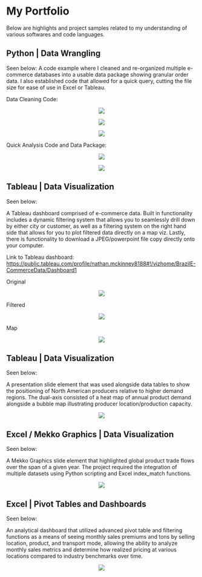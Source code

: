 # My Portfolio

Below are highlights and project samples related to my understanding of various softwares and code languages.


## Python | Data Wrangling

Seen below:  A code example where I cleaned and re-organized multiple e-commerce databases into a usable data package showing granular order data. I also established code that allowed for a quick query, cutting the file size for ease of use in Excel or Tableau.

Data Cleaning Code:

<p align="center">
  <img src="https://github.com/NMcKinney237/Portfolio/blob/master/Graphics/Data_Clean_1.JPG">
</p>

<p align="center">
  <img src="https://github.com/NMcKinney237/Portfolio/blob/master/Graphics/Data_Clean_2.JPG">
</p>

<p align="center">
  <img src="https://github.com/NMcKinney237/Portfolio/blob/master/Graphics/Data_Clean_3.JPG">
</p>

Quick Analysis Code and Data Package:

<p align="center">
  <img src="https://github.com/NMcKinney237/Portfolio/blob/master/Graphics/Data_Query.JPG">
</p>

<p align="center">
  <img src="https://github.com/NMcKinney237/Portfolio/blob/master/Graphics/Data_Result.JPG">
</p>

## Tableau | Data Visualization

Seen below:  

A Tableau dashboard comprised of e-commerce data. Built in functionality includes a dynamic filtering system that allows you to seamlessly drill down by either city or customer, as well as a filtering system on the right hand side that allows for you to plot filtered data directly on a map viz. Lastly, there is functionality to download a JPEG/powerpoint file copy directly onto your computer.

Link to Tableau dashboard:  https://public.tableau.com/profile/nathan.mckinney8188#!/vizhome/BrazilE-CommerceData/Dashboard1

Original

<p align="center">
  <img src="https://github.com/NMcKinney237/Portfolio/blob/master/Graphics/Brazilian_Dashboard.JPG">
</p>

Filtered

<p align="center">
  <img src="https://github.com/NMcKinney237/Portfolio/blob/master/Graphics/Brazilian_Dashboard_Filter.JPG">
</p>

Map

<p align="center">
  <img src="https://github.com/NMcKinney237/Portfolio/blob/master/Graphics/Dashboard_Map.JPG">
</p>

## Tableau | Data Visualization

Seen below:  

A presentation slide element that was used alongside data tables to show the positioning of North American producers relative to higher demand regions. The dual-axis consisted of a heat map of annual product demand alongside a bubble map illustrating producer location/production capacity.

<p align="center">
  <img src="https://github.com/NMcKinney237/Portfolio/blob/master/Graphics/Dual_Axis_Map.jfif">
</p>

## Excel / Mekko Graphics | Data Visualization

Seen below:  

A Mekko Graphics slide element that highlighted global product trade flows over the span of a given year. The project required the integration of multiple datasets using Python scripting and Excel index_match functions.


<p align="center">
  <img src="https://github.com/NMcKinney237/Portfolio/blob/master/Graphics/EU_Trade.JPG">
</p>

## Excel | Pivot Tables and Dashboards 

Seen below:  

An analytical dashboard that utilized advanced pivot table and filtering functions as a means of seeing monthly sales premiums and tons by selling location, product, and transport mode, allowing the ability to analyze monthly sales metrics and determine how realized pricing at various locations compared to industry benchmarks over time.

<p align="center">
  <img src="https://github.com/NMcKinney237/Portfolio/blob/master/Graphics/Excel_Summary_Report.jpg">
</p>


